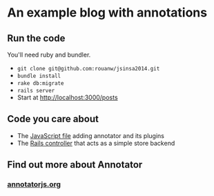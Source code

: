 # An example blog with annotations

## Run the code

You'll need ruby and bundler.

* `git clone git@github.com:rouanw/jsinsa2014.git`
* `bundle install`
* `rake db:migrate`
* `rails server`
* Start at [http://localhost:3000/posts](http://localhost:3000/posts)

## Code you care about

* The [JavaScript file](/app/assets/javascripts/application.js) adding annotator and its plugins
* The [Rails controller](/app/controllers/annotations_controller.rb) that acts as a simple store backend

## Find out more about Annotator

### [annotatorjs.org](http://annotatorjs.org/)
